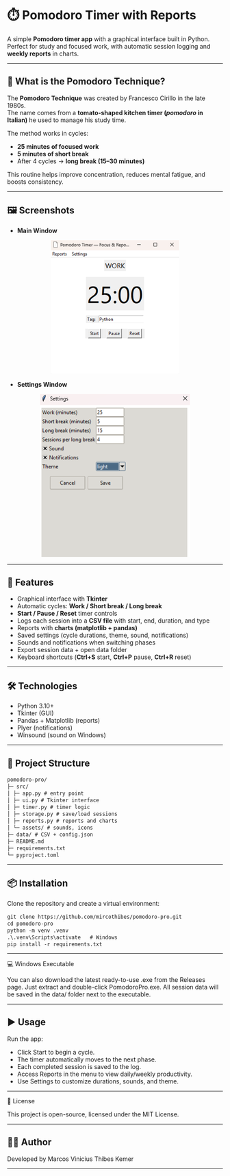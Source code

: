 # ⏱️ Pomodoro Timer with Reports

A simple **Pomodoro timer app** with a graphical interface built in Python.  
Perfect for study and focused work, with automatic session logging and **weekly reports** in charts.  

---

## 📖 What is the Pomodoro Technique?  
The **Pomodoro Technique** was created by Francesco Cirillo in the late 1980s.  
The name comes from a **tomato-shaped kitchen timer (*pomodoro* in Italian)** he used to manage his study time.  

The method works in cycles:  
- **25 minutes of focused work**  
- **5 minutes of short break**  
- After 4 cycles → **long break (15–30 minutes)**  

This routine helps improve concentration, reduces mental fatigue, and boosts consistency.

---

## 🖼️ Screenshots

- **Main Window** 

<p align="center">
  <img src="docs/main-window-light.png" alt="Main Window (Light)" width="300">
</p>

- **Settings Window**

<p align="center">
  <img src="docs/settings.png" alt="Settings Window" width="350">
</p>

---

## 🚀 Features
- Graphical interface with **Tkinter**  
- Automatic cycles: **Work / Short break / Long break**  
- **Start / Pause / Reset** timer controls  
- Logs each session into a **CSV file** with start, end, duration, and type  
- Reports with **charts (matplotlib + pandas)**  
- Saved settings (cycle durations, theme, sound, notifications)  
- Sounds and notifications when switching phases  
- Export session data + open data folder  
- Keyboard shortcuts (**Ctrl+S** start, **Ctrl+P** pause, **Ctrl+R** reset)

---

## 🛠️ Technologies
- Python 3.10+  
- Tkinter (GUI)  
- Pandas + Matplotlib (reports)  
- Plyer (notifications)  
- Winsound (sound on Windows)  

---

## 📂 Project Structure
```
pomodoro-pro/
├─ src/
│ ├─ app.py # entry point
│ ├─ ui.py # Tkinter interface
│ ├─ timer.py # timer logic
│ ├─ storage.py # save/load sessions
│ ├─ reports.py # reports and charts
│ └─ assets/ # sounds, icons
├─ data/ # CSV + config.json
├─ README.md
├─ requirements.txt
└─ pyproject.toml
```
---

## 📦 Installation
Clone the repository and create a virtual environment:
```
git clone https://github.com/mircothibes/pomodoro-pro.git
cd pomodoro-pro
python -m venv .venv
.\.venv\Scripts\activate   # Windows
pip install -r requirements.txt
```
---

💻 Windows Executable

You can also download the latest ready-to-use .exe from the Releases page.
Just extract and double-click PomodoroPro.exe.
All session data will be saved in the data/ folder next to the executable.

---

## ▶️ Usage

Run the app:

- Click Start to begin a cycle.
- The timer automatically moves to the next phase.
- Each completed session is saved to the log.
- Access Reports in the menu to view daily/weekly productivity.
- Use Settings to customize durations, sounds, and theme.

---

📜 License

This project is open-source, licensed under the MIT License.

---

## 👨‍💻 Author

Developed by Marcos Vinicius Thibes Kemer

---